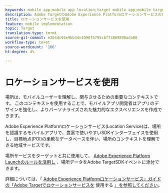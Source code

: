 ```yaml
---
keywords: mobile app;mobile app location;target mobile app;mobile target locations;location service;adobe experience cloud location service;pois;points of interest;sdk;location
description: Adobe TargetのAdobe Experience Platformロケーションサービスの使い方の概要を説明します。
title: ロケーションサービスを使用
feature: mobile implementation
topic: Target
translation-type: tm+mt
source-git-commit: e203dc94e9bb34c4090f5795cbf73869808ada88
workflow-type: tm+mt
source-wordcount: '166'
ht-degree: 4%

---
```



# ロケーションサービスを使用

場所は、モバイルユーザーを理解し、関与させるための重要なコンテキストです。 このコンテキストを使用することで、モバイルアプリ開発者はアプリのデザインを強化し、よりパーソナライズされた魅力的なエクスペリエンスを作成できます。

Adobe Experience Platformロケーションサービス(Location Service)は、場所を認識するモバイルアプリで、豊富で使いやすいSDKインターフェイスを使用し、目標地点(POI)の柔軟なデータベースを伴い、場所のコンテキストを理解できる地域サービスです。

場所サービスをターゲットと共に使用して、 [Adobe Experience Platform Launchのルールを活用し](https://docs.adobe.com/content/help/en/launch/using/overview.html) 、場所データをAdobe TargetSDKイベントに添付できます。

詳細については、『 [Adobe Experience Platformロケーションサービス』ガイドの「Adobe Targetでロケーションサービスを](https://docs.adobe.com/content/help/en/places/using/use-places-with-other-solutions/places-target/places-target.html) 使用する [」を参照してください](https://docs.adobe.com/content/help/en/places/using/home.html)。
